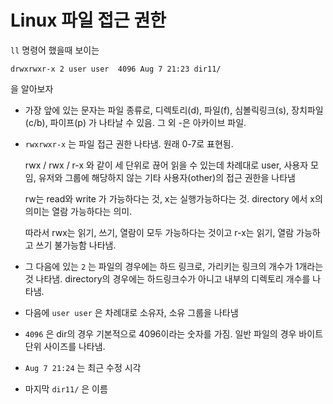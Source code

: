 # Linux 파일 접근 권한

`ll` 명령어 했을때 보이는

```
drwxrwxr-x 2 user user  4096 Aug 7 21:23 dir11/
```
을 알아보자

- 가장 앞에 있는 문자는 파일 종류로, 디렉토리(d), 파일(f), 심볼릭링크(s), 장치파일 (c/b),  파이프(p) 가 나타날 수 있음. 그 외 -은 아카이브 파일.

- `rwxrwxr-x` 는 파일 접근 권한 나타냄. 원래 0-7로 표현됨.

   rwx / rwx / r-x 와 같이 세 단위로 끊어 읽을 수 있는데 차례대로 user, 사용자 모임, 유저와 그룹에 해당하지 않는 기타 사용자(other)의 접근 권한을 나타냄

   rw는 read와 write 가 가능하다는 것, x는 실행가능하다는 것. directory 에서 x의 의미는 열람 가능하다는 의미.

   따라서 rwx는 읽기, 쓰기, 열람이 모두 가능하다는 것이고 r-x는 읽기, 열람 가능하고 쓰기 불가능함 나타냄.

- 그 다음에 있는 `2` 는 파일의 경우에는 하드 링크로, 가리키는 링크의 개수가 1개라는 것 나타냄. directory의 경우에는 하드링크수가 아니고 내부의 디렉토리 개수를 나타냄.

- 다음에 `user user` 은 차례대로 소유자, 소유 그룹을 나타냄

- `4096` 은 dir의 경우 기본적으로 4096이라는 숫자를 가짐. 일반 파일의 경우 바이트 단위 사이즈를 나타냄.

- `Aug 7 21:24` 는 최근 수정 시각

- 마지막 `dir11/` 은 이름
